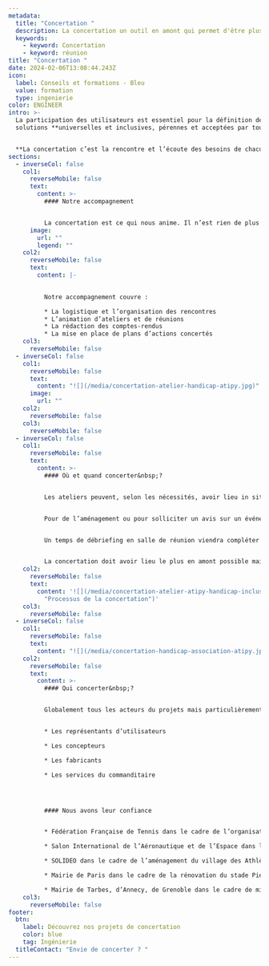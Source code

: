 ```yaml
---
metadata:
  title: "Concertation "
  description: La concertation un outil en amont qui permet d'être plus efficient
  keywords:
    - keyword: Concertation
    - keyword: réunion
title: "Concertation "
date: 2024-02-06T13:08:44.243Z
icon:
  label: Conseils et formations - Bleu
  value: formation
  type: ingenierie
color: ENGINEER
intro: >-
  La participation des utilisateurs est essentiel pour la définition de
  solutions **universelles et inclusives, pérennes et acceptées par tous.** 


  **La concertation c’est la rencontre et l’écoute des besoins de chacune des parties.**
sections:
  - inverseCol: false
    col1:
      reverseMobile: false
      text:
        content: >-
          #### Notre accompagnement


          La concertation est ce qui nous anime. Il n’est rien de plus cohérent pour nous que de faire se rencontrer la diversité des besoins, attentes et compétences pour faire émerger des solutions décidées collectivement.
      image:
        url: ""
        legend: ""
    col2:
      reverseMobile: false
      text:
        content: |-
          

          Notre accompagnement couvre :

          * La logistique et l’organisation des rencontres
          * L’animation d’ateliers et de réunions
          * La rédaction des comptes-rendus
          * La mise en place de plans d’actions concertés
    col3:
      reverseMobile: false
  - inverseCol: false
    col1:
      reverseMobile: false
      text:
        content: "![](/media/concertation-atelier-handicap-atipy.jpg)"
      image:
        url: ""
    col2:
      reverseMobile: false
    col3:
      reverseMobile: false
  - inverseCol: false
    col1:
      reverseMobile: false
      text:
        content: >-
          #### Où et quand concerter&nbsp;?


          Les ateliers peuvent, selon les nécessités, avoir lieu in situ ou en salle de réunion. Cela dépend de ce qui est attendu. 


          Pour de l’aménagement ou pour solliciter un avis sur un événement, la visite terrain est évidemment indispensable.


          Un temps de débriefing en salle de réunion viendra compléter la démarche. C’est également le cas pour un projet de création, où l’intérieur favorise la qualité d’écoute et de travail.


          La concertation doit avoir lieu le plus en amont possible mais reste nécessaire à toutes les phases d’un projet.
    col2:
      reverseMobile: false
      text:
        content: '![](/media/concertation-atelier-atipy-handicap-inclusions.jpg
          "Processus de la concertation")'
    col3:
      reverseMobile: false
  - inverseCol: false
    col1:
      reverseMobile: false
      text:
        content: "![](/media/concertation-handicap-association-atipy.jpg)"
    col2:
      reverseMobile: false
      text:
        content: >-
          #### Qui concerter&nbsp;?


          Globalement tous les acteurs du projets mais particulièrement :


          * Les représentants d’utilisateurs

          * Les concepteurs

          * Les fabricants

          * Les services du commanditaire




          #### N﻿ous avons leur confiance


          * Fédération Française de Tennis dans le cadre de l’organisation du tournoi de Roland-Garros

          * Salon International de l’Aéronautique et de l’Espace dans le cadre du Salon du Bourget

          * SOLIDEO dans le cadre de l’aménagement du village des Athlètes pour les JO 2024

          * Mairie de Paris dans le cadre de la rénovation du stade Pierre de Coubertin

          * Mairie de Tarbes, d’Annecy, de Grenoble dans le cadre de missions sur l’aménagement de l’espace public
    col3:
      reverseMobile: false
footer:
  btn:
    label: Découvrez nos projets de concertation
    color: blue
    tag: Ingénierie
  titleContact: "Envie de concerter ? "
---
```

